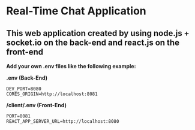# Real-Time Chat Application

## This web application created by using node.js + socket.io on the back-end and react.js on the front-end

**Add your own .env files like the following example:**

**.env (Back-End)**

```
DEV_PORT=8080
CORES_ORIGIN=http://localhost:8081
```

**/client/.env (Front-End)**

```
PORT=8081
REACT_APP_SERVER_URL=http://localhost:8080
```

